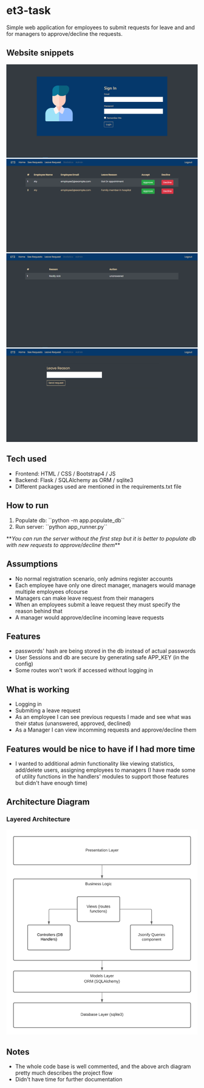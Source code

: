 # et3-task
Simple web application for employees to submit requests for leave and and for managers to approve/decline the requests.

## Website snippets
![Arch Diagram of website](/documentation/login.png)
![Arch Diagram of website](/documentation/incoming_requests.png)
![Arch Diagram of website](/documentation/past_requests.png)
![Arch Diagram of website](/documentation/home.png)

## Tech used
- Frontend: HTML / CSS / Bootstrap4 / JS
- Backend: Flask / SQLAlchemy as ORM / sqlite3
- Different packages used are mentioned in the requirements.txt file
  
## How to run
<ol>
<li>Populate db: ``python -m app.populate_db``</li>
<li>Run server: ``python app_runner.py``</li>
</ol>
**<em>You can run the server without the first step but it is better to populate db with new requests to approve/decline them</em>**

## Assumptions
- No normal registration scenario, only admins register accounts
- Each employee have only one direct manager, managers would manage multiple employees ofcourse
- Managers can make leave request from their managers
- When an employees submit a leave request they must specify the reason behind that
- A manager would approve/decline incoming leave requests
  
## Features
- passwords' hash are being stored in the db instead of actual passwords
- User Sessions and db are secure by generating safe APP_KEY (in the config)
- Some routes won't work if accessed without logging in

## What is working
- Logging in
- Submiting a leave request
- As an employee I can see previous requests I made and see what was their status (unanswered, approved, declined)
- As a Manager I can view incomming requests and approve/decline them

## Features would be nice to have if I had more time
- I wanted to additional admin functionality like viewing statistics, add/delete users, assigning employees to managers (I have made some of utility functions in the handlers' modules to support those features but didn't have enough time)

## Architecture Diagram
### Layered Architecture
![Arch Diagram of website](/documentation/arch_diagram.png)

## Notes
- The whole code base is well commented, and the above arch diagram pretty much describes the project flow
- Didn't have time for further documentation

